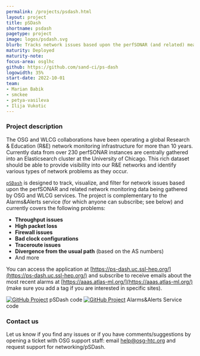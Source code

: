 ```yaml
---
permalink: /projects/psdash.html
layout: project
title: pSDash
shortname: psdash
pagetype: project
image: logos/psdash.svg
blurb: Tracks network issues based upon the perfSONAR (and related) measurements
maturity: Deployed
maturity-note:
focus-area: osglhc
github: https://github.com/sand-ci/ps-dash
logowidth: 35%
start-date: 2022-10-01
team:
- Marian Babik
- smckee
- petya-vasileva
- Ilija Vukotic
---
```




### Project description


The OSG and WLCG collaborations have been operating a global Research & Education (R&E) network monitoring infrastructure for more than 10 years.  Currently data from over 230 perfSONAR instances are centrally gathered into an Elasticsearch cluster at the University of Chicago.   This rich dataset should be able to provide visibility into our R&E networks and identify various types of network problems as they occur.

[`pSDash`](https://ps-dash.uc.ssl-hep.org/) is designed to track, visualize, and filter for network issues based upon the perfSONAR and related network monitoring data being gathered by OSG and WLCG services. The project is complementary to the Alarms&Alerts service (for which anyone can subscribe; see below) and currently covers the following problems:
-   **Throughput issues**
-   **High packet loss**
-   **Firewall issues**
-   **Bad clock configurations**
-   **Traceroute issues**
-   **Divergence from the usual path** (based on the AS numbers)
-   And more

You can access the application at [https://ps-dash.uc.ssl-hep.org/](https://ps-dash.uc.ssl-hep.org/)  and subscribe to receive emails about the most recent alarms at [https://aaas.atlas-ml.org/](https://aaas.atlas-ml.org/) (make sure you add a tag if you are interested in specific sites).

[![GitHub Project](https://img.shields.io/badge/GitHub--blue?style=social&logo=GitHub)](https://github.com/sand-ci/ps-dash) pSDash code
[![GitHub Project](https://img.shields.io/badge/GitHub--blue?style=social&logo=GitHub)](https://github.com/sand-ci/AlarmsAndAlerts) Alarms&Alerts Service code


### Contact us

Let us know if you find any issues or if you have comments/suggestions by opening a ticket with OSG support staff: email help@osg-htc.org and request support for networking/pSDash.
